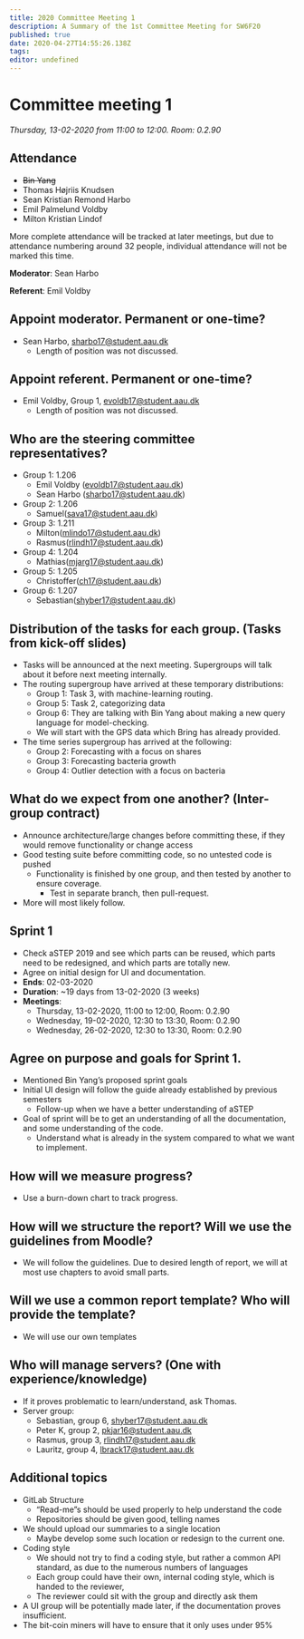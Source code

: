 ```yaml
---
title: 2020 Committee Meeting 1
description: A Summary of the 1st Committee Meeting for SW6F20
published: true
date: 2020-04-27T14:55:26.138Z
tags: 
editor: undefined
---
```


# Committee meeting 1
*Thursday, 13-02-2020 from 11:00 to 12:00. Room: 0.2.90*

## Attendance
 - ~~Bin Yang~~
 - Thomas Højriis Knudsen
 - Sean Kristian Remond Harbo
 - Emil Palmelund Voldby
 - Milton Kristian Lindof

More complete attendance will be tracked at later meetings, but due to attendance numbering around 32 people, individual attendance will not be marked this time.

**Moderator**: Sean Harbo

**Referent**: Emil Voldby


## Appoint moderator. Permanent or one-time?

-   Sean Harbo, <sharbo17@student.aau.dk>
    -   Length of position was not discussed.

## Appoint referent. Permanent or one-time?
-   Emil Voldby, Group 1, <evoldb17@student.aau.dk>
    -   Length of position was not discussed.

## Who are the steering committee representatives?
 - Group 1: 1.206
	* Emil Voldby (<evoldb17@student.aau.dk>)
	* Sean Harbo (<sharbo17@student.aau.dk>)
 - Group 2: 1.206
	* Samuel(<sava17@student.aau.dk>)
 - Group 3: 1.211
	* Milton(<mlindo17@student.aau.dk>)
	* Rasmus(<rlindh17@student.aau.dk>)
 - Group 4: 1.204
	* Mathias(<mjarg17@student.aau.dk>)
 - Group 5: 1.205
	* Christoffer(<ch17@student.aau.dk>)
 - Group 6: 1.207
	* Sebastian(<shyber17@student.aau.dk>)

## Distribution of the tasks for each group. (Tasks from kick-off slides)
-   Tasks will be announced at the next meeting. Supergroups will talk about it before next meeting internally.
-   The routing supergroup have arrived at these temporary distributions:
    -   Group 1: Task 3, with machine-learning routing.
    -   Group 5: Task 2, categorizing data
    -   Group 6: They are talking with Bin Yang about making a new query language for model-checking.
    -   We will start with the GPS data which Bring has already provided.
-   The time series supergroup has arrived at the following:
    -   Group 2: Forecasting with a focus on shares
    -   Group 3: Forecasting bacteria growth
    -   Group 4: Outlier detection with a focus on bacteria

## What do we expect from one another? (Inter-group contract)
-   Announce architecture/large changes before committing these, if they would remove functionality or change access
-   Good testing suite before committing code, so no untested code is pushed
    -   Functionality is finished by one group, and then tested by another to ensure coverage.
        -   Test in separate branch, then pull-request.
-   More will most likely follow.


## Sprint 1
- Check aSTEP 2019 and see which parts can be reused, which parts need to be redesigned, and which parts are totally new. 
- Agree on initial design for UI and documentation.
- **Ends**: 02-03-2020
- **Duration**: ~19 days from 13-02-2020 (3 weeks)
- **Meetings**:
	- Thursday, 13-02-2020, 11:00 to 12:00, Room: 0.2.90
	- Wednesday, 19-02-2020, 12:30 to 13:30, Room: 0.2.90
	- Wednesday, 26-02-2020, 12:30 to 13:30, Room: 0.2.90


## Agree on purpose and goals for Sprint 1.
 - Mentioned Bin Yang’s proposed sprint goals
 - Initial UI design will follow the guide already established by previous semesters
    -   Follow-up when we have a better understanding of aSTEP
 - Goal of sprint will be to get an understanding of all the documentation, and some understanding of the code.
	- Understand what is already in the system compared to what we want to implement.

## How will we measure progress?
 - Use a burn-down chart to track progress.

## How will we structure the report? Will we use the guidelines from Moodle?
-   We will follow the guidelines. Due to desired length of report, we will at most use chapters to avoid small parts.

## Will we use a common report template? Who will provide the template?
-   We will use our own templates

## Who will manage servers? (One with experience/knowledge)
-   If it proves problematic to learn/understand, ask Thomas.
-   Server group:
    -   Sebastian, group 6, <shyber17@student.aau.dk>
    -   Peter K, group 2, <pkjar16@student.aau.dk>
    -   Rasmus, group 3, <rlindh17@student.aau.dk>
    -   Lauritz, group 4, <lbrack17@student.aau.dk>

## Additional topics
-   GitLab Structure
    -   “Read-me”s should be used properly to help understand the code
    -   Repositories should be given good, telling names
-   We should upload our summaries to a single location
    -   Maybe develop some such location or redesign to the current one.
-   Coding style
    -   We should not try to find a coding style, but rather a common API standard, as due to the numerous numbers of languages
    -   Each group could have their own, internal coding style, which is handed to the reviewer,
    -   The reviewer could sit with the group and directly ask them
-   A UI group will be potentially made later, if the documentation proves insufficient.
-   The bit-coin miners will have to ensure that it only uses under 95%

